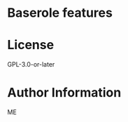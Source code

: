 # Baserole features

License
============

GPL-3.0-or-later


Author Information
==================

ME
